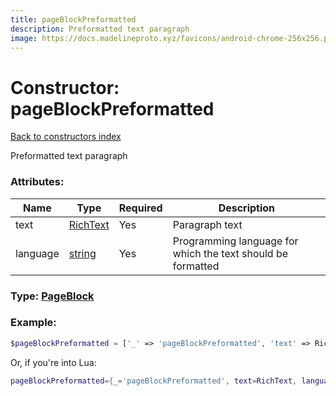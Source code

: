 ```yaml
---
title: pageBlockPreformatted
description: Preformatted text paragraph
image: https://docs.madelineproto.xyz/favicons/android-chrome-256x256.png
---
```

# Constructor: pageBlockPreformatted  
[Back to constructors index](index.md)



Preformatted text paragraph

### Attributes:

| Name     |    Type       | Required | Description |
|----------|---------------|----------|-------------|
|text|[RichText](../types/RichText.md) | Yes|Paragraph text|
|language|[string](../types/string.md) | Yes|Programming language for which the text should be formatted|



### Type: [PageBlock](../types/PageBlock.md)


### Example:

```php
$pageBlockPreformatted = ['_' => 'pageBlockPreformatted', 'text' => RichText, 'language' => 'string'];
```  


Or, if you're into Lua:

```lua
pageBlockPreformatted={_='pageBlockPreformatted', text=RichText, language='string'}

```



